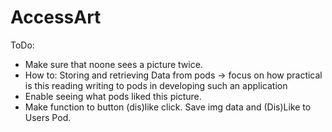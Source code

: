 # AccessArt

ToDo:
- Make sure that noone sees a picture twice. 
- How to: Storing and retrieving Data from pods -> focus on how practical is this reading writing to pods in developing such an application
- Enable seeing what pods liked this picture. 
- Make function to button (dis)like click. Save img data and (Dis)Like to Users Pod.  

